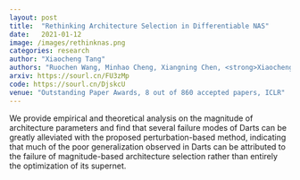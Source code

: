```yaml
---
layout: post
title:  "Rethinking Architecture Selection in Differentiable NAS"
date:   2021-01-12
image: /images/rethinknas.png
categories: research
author: "Xiaocheng Tang"
authors: "Ruochen Wang, Minhao Cheng, Xiangning Chen, <strong>Xiaocheng Tang</strong>, <a href='https://sourl.cn/GWdBVy'>Cho-Jui Hsieh</a>"
arxiv: https://sourl.cn/FU3zMp
code: https://sourl.cn/DjskcU
venue: "Outstanding Paper Awards, 8 out of 860 accepted papers, ICLR"
---
```

We provide empirical and theoretical analysis on the magnitude of architecture parameters and find that several failure modes of Darts can be greatly alleviated with the proposed perturbation-based method, indicating that much of the poor generalization observed in Darts can be attributed to the failure of magnitude-based architecture selection rather than entirely the optimization of its supernet.
